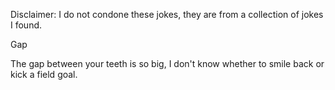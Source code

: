 Disclaimer: I do not condone these jokes, they are from a collection of jokes I found.

Gap

The gap between your teeth is so big, I don't know whether to smile back or kick a field goal.


